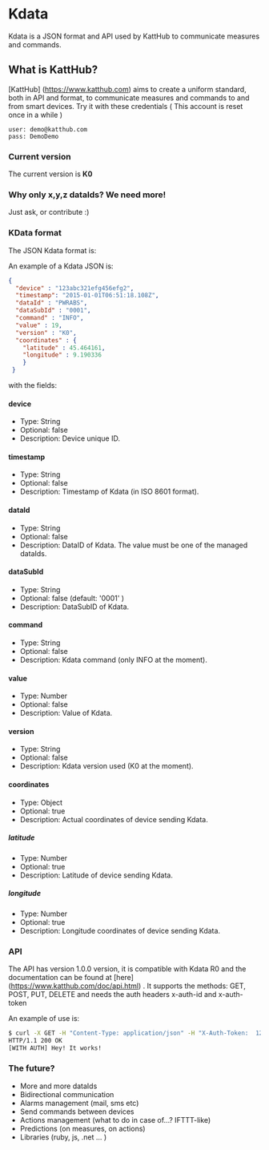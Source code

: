 # Kdata
Kdata is a JSON format and API used by KattHub to communicate measures and commands.

## What is KattHub?

[KattHub] (https://www.katthub.com) aims to create a uniform standard, both in API and format, to communicate measures and commands to and from smart devices.
Try it with these credentials ( This account is reset once in a while )
```
user: demo@katthub.com
pass: DemoDemo
```

### Current version

The current version is **K0**

### Why only x,y,z dataIds? We need more!
Just ask, or contribute :)

### KData format
The JSON Kdata format is:

An example of a Kdata JSON is:

```json
{
  "device" : "123abc321efg456efg2",
  "timestamp": "2015-01-01T06:51:18.108Z",
  "dataId" : "PWRABS",
  "dataSubId" : "0001",
  "command" : "INFO",
  "value" : 19,
  "version" : "K0",
  "coordinates" : {
    "latitude" : 45.464161,
    "longitude" : 9.190336
    }
 }
```

with the fields:

#### device	
- Type: String
- Optional: false
- Description: Device unique ID.

#### timestamp	
- Type: String
- Optional: false
- Description: Timestamp of Kdata (in ISO 8601 format).

#### dataId	
- Type: String
- Optional: false
- Description: DataID of Kdata. The value must be one of the managed dataIds.

#### dataSubId
- Type: String
- Optional: false (default: '0001' )
- Description: DataSubID of Kdata.

#### command	
- Type: String
- Optional: false
- Description: Kdata command (only INFO at the moment).

#### value	
- Type: Number
- Optional: false
- Description: Value of Kdata.

#### version	
- Type: String
- Optional: false
- Description: Kdata version used (K0 at the moment).

#### coordinates	
- Type: Object
- Optional: true
- Description: Actual coordinates of device sending Kdata.

##### latitude	
- Type: Number
- Optional: true
- Description: Latitude of device sending Kdata.

##### longitude	
- Type: Number
- Optional: true
- Description: Longitude coordinates of device sending Kdata.

### API
The API has version 1.0.0 version, it is compatible with Kdata R0 and the documentation can be found at [here] (https://www.katthub.com/doc/api.html) .
It supports the methods: GET, POST, PUT, DELETE and needs the auth headers x-auth-id and x-auth-token

An example of use is:

```bash
$ curl -X GET -H "Content-Type: application/json" -H "X-Auth-Token:  1231231231231" -H "X-User-Id: 321321321321" "http://hub.katthub.com/api/v1/testme"
HTTP/1.1 200 OK
[WITH AUTH] Hey! It works!
```

### The future?
- More and more dataIds
- Bidirectional communication
- Alarms management (mail, sms etc)
- Send commands between devices
- Actions management (what to do in case of...? IFTTT-like)
- Predictions (on measures, on actions)
- Libraries (ruby, js, .net ... )
